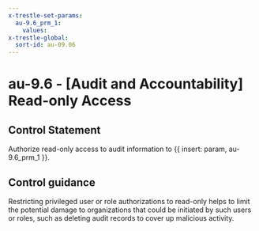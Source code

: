 ```yaml
---
x-trestle-set-params:
  au-9.6_prm_1:
    values:
x-trestle-global:
  sort-id: au-09.06
---
```


# au-9.6 - \[Audit and Accountability\] Read-only Access

## Control Statement

Authorize read-only access to audit information to {{ insert: param, au-9.6_prm_1 }}.

## Control guidance

Restricting privileged user or role authorizations to read-only helps to limit the potential damage to organizations that could be initiated by such users or roles, such as deleting audit records to cover up malicious activity.
